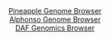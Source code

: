 <div id="Pineapple_Genome_Browser" align="center">
  <a href="https://igv.org/app/?sessionURL=blob:zZJRa9swFIX_i6BlA8eWrDiODWEkWZqk3VbWLAmkFKPYsq3WlhxJtpuE_PdpZWMvKzQPGwM9SJcr3XOOviNoqFRMcBAC10aejRCwgMpFuyBlVdAvpKQKhCkpFLWApCmVlMcUhEeQEqXJ8u6TuZlrXanQcZiuOiXhmbAVtklJDoKTVtmxKJ2xKAqyFZJoIZUzkqQRDsuaTku3pKpsMxvbnpMQTRxSVLngSjgV5VnUmveiX6Uoo1yUNCrrQrMXAZHRYzQmdko.DNeLYRxTpW7ofp4Mhjfz4QpPlptpb7xZ3s7Wy976csEyTnQt6QDP5xfuaD7DdXbwJws8ipOpv_DaRb2aDS_wx8vJc8UkVQPkoz4OEMSuiYbxhD7_T67NYmc6f9zs5bju9TfX_dl40j6r3HfnSzldT_qv.D5ZoBBxbUgAcS79EEELw57lub3Ojy3qWxAGJh0pGAjvHyygJYmfTPv9Eeh9ZXgBiu7qF3QsIGRCJQg7AYQ.CgLX6_pdGAToZB1BLYu_F.3V8i7woTt03V6UskIbmJNI8UrZhHO7iVM7O5yZpeeLSqB8N5rRxw39unebXTMTCf2cZ3_MEhv_ZvTL9xmjb1H0T6h7ixBbb89FDaUX7tVq_60YXT3Betp0a3nbrdRUlTer9tWAzgsnFbIk2vSbijn.5K0hkhGuTaFhim1ZwfR.bXIULQiRiw22IBaFMBwCmW3fQQtayIPvf.OJTw.n7w--">Pineapple Genome Browser</a>
</div>
<div id="Alphonso_Genome_Browser" align="center">
  <a href="https://igv.org/app/?sessionURL=blob:zZJdb5swGEb_i6VWm0TAhgIBqZpom6Rt1lZJxqK1qpABQ6wYm9pOyIfy3.dVm3azSs3FpklcmFcGP8_x2YM1kYoKDmLg2si3EQIWUAvRzXDTMnKPG6JAXGGmiAUkqYgkvCAg3oMKK43T6Wfz5ULrVsWOQ3XbazCvha08Gzd4JzjulF2IxrkUjOFcSKyFVM6FxGvh0Hrd60iO29Y2Z3u275RYYwezdiG4Ek5LeJ115n_Zr1FWEy4akjUrpulrgMzkMRlLu8KfkvksKQqi1Jhsb8rzZHyTfPUG6eMouHxMH67naTA_ndGaY72S5LzMJ9u7yYjQE3fY4eki7d9uXO6J7fbOHZx4V6eDTUslUecoRH0vQtD1DRrKS7L5n1qbhx7ZvE7LZBfevAzDcbg5cS9qQyD5MmL5YDCX.fKN7gcLMFGsjA2gWMgwRtDyYGD5btD7sUR9C8LIEJKCgvjp2QJa4mJptj_tgd62xhmgyMvqVR8LCFkSCeJeBGGIosj1z8IzGEXoYO3BSrK_h3eYTqMQuonrBllFmTZCl5nirbIx5_a6qOx6dyRPuNJevvT8Un1rYdomupvs2BW5mk_rP7IMTH9z9OsVmqLvSfRPzHtPEFvnx.qm7_sTlKK0nsyG0_71w1ipiW7owphHkjcBHQenErLB2uw3E_P607c1lhRzbQZrqmhOGdXbueEoOhAj1zPagkIwYTwEss4_QAtayIcff.vpHZ4P3wE-">Alphonso Genome Browser</a>
</div>


<div id="DAF_Genomics_Browser" align="center">
  <a href="https://igv.org/app/?sessionURL=blob:tZFra9swFIb_i2D95Jtsx64NYXhZtmZNW9bUzdZSwql9HHuzJFeSm6Yh_33C7RhslDHoQBIS5_K.Os.O3KNUjeAkJb5DRw6lxCKqFpsFsK7FU2CoSFpBq9AiEiuUyAsk6Y5UoDTk53NTWWvdqdR1S6jsNXLBmkI5KnCgs5XodY0m1fYdYPAoOGyUUwhmkjW40Ha14Eq4UBSolO25HfL1agPm.BlbDS1xxfpWN4PqypgwxkqnAuO24SU._MXIf1A2q3mbLRfZUH.M21k5zo5n2WUwza8.RpOr_OxomUfLg0Wz5qB7ieN4O5HfvHACWZ197eaPn8rbKJh.fndZZW.C9wfTh66RqMY0podBQr0kIXuLtKLoDQJS1JKmNLRi_9Dyw9B.vgajyMxAioak1zcW0RKK7yb9ekf0tjOgiMK7fmBmESFLlCS1E8.LaZL4ozAOjQrdWzvSy_aVSX7Iz5PY8zPfj5xbYEa_atphfEboz.BrYfyts9n_imlW3MkvLb_nG1yIUwbNycXZEa_yfO69gMkiL36rEpKBNqGn5zMUaI0aQ65_UQn2N_sf">DAF Genomics Browser</a>
</div>
